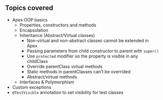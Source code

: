 ## Topics covered

- Apex OOP basics
  - Properties, constructors and methods
  - Encapsulation
  - Inheritance (Abstract/Virtual classes)
    - Non-virtual and non-abstract classes cannot be extended in Apex
    - Passing parameters from child constructor to parent with `super()`
    - Use `protected` modifier so the property is visible in any childClass
    - Override parentClass virtual methods
    - Static methods in parentClasses can't be overrided
    - Abstract/virtual methods
  - Interfaces & Polymorphism
- Custom exceptions
- `@TestVisible` annotation to set visibility for test classes